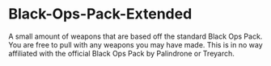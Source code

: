 # Black-Ops-Pack-Extended
A small amount of weapons that are based off the standard Black Ops Pack.
You are free to pull with any weapons you may have made.
This is in no way affiliated with the official Black Ops Pack by Palindrone or Treyarch.
